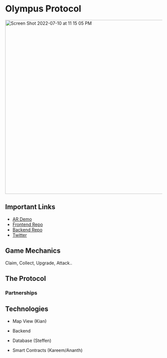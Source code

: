 # Olympus Protocol
<img width="556" alt="Screen Shot 2022-07-10 at 11 15 05 PM" src="https://user-images.githubusercontent.com/12074151/178182028-4af0854f-d5ad-4fe7-a9f0-1998768fdd1b.png">

## Important Links
- [AR Demo](https://projectolympus.8thwall.app/hack-house/start)
- [Frontend Repo](https://github.com/dhernz/project-olympus-fe)
- [Backend Repo](https://github.com/KaiStryker/olympus-backend)
- [Twitter](https://twitter.com/ProtocolOlympus)

## Game Mechanics

Claim, Collect, Upgrade, Attack..

## The Protocol

### Partnerships



## Technologies

- Map View (Kian)

- Backend

- Database (Steffen)

- Smart Contracts (Kareem/Ananth)

